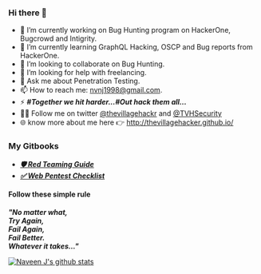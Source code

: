 ### Hi there 👋

- 🔭 I’m currently working on Bug Hunting program on HackerOne, Bugcrowd and Intigrity.
- 🌱 I’m currently learning GraphQL Hacking, OSCP and Bug reports from HackerOne.
- 👯 I’m looking to collaborate on Bug Hunting.
- 🤔 I’m looking for help with freelancing.
- 💬 Ask me about Penetration Testing.
- 📫 How to reach me: nvnj1998@gmail.com.
- ⚡ ***#Together we hit harder...#Out hack them all...***
- 🚶‍♂️ Follow me on twitter [@thevillagehackr](https://twitter.com/thevillagehackr) and [@TVHSecurity](https://twitter.com/TVHSecurity)
- 🌐 know more about me here 👉 http://thevillagehacker.github.io/
### My Gitbooks
- ***[🛡️ Red Teaming Guide](https://thevillagehacker.gitbook.io/red-teaming/)***
- ***[✅ Web Pentest Checklist](https://thevillagehacker.gitbook.io/web-pentest-checklist/)***
#### Follow these simple rule
***"No matter what,<br>
      Try Again,<br>
      Fail Again,<br>
      Fail Better.<br>
      Whatever it takes..."***

[![Naveen J's github stats](https://github-readme-stats.vercel.app/api?username=thevillagehacker&show_icons=true&theme=tokyonight)](https://github.com/thevillagehacker/github-readme-stats)
